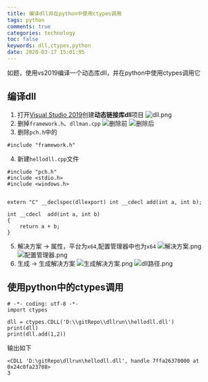 ```yaml
---
title: 编译dll并在python中使用ctypes调用
tags: python
comments: true
categories: technology
toc: false
keywords: dll,ctypes,python
date: 2020-03-17 15:01:05
---
```


如题，使用vs2019编译一个动态库dll，并在python中使用ctypes调用它 


## 编译dll

1. 打开[Visual Studio 2019](https://visualstudio.microsoft.com/zh-hans/vs/)创建**动态链接库dll**项目
![dll.png](http://images.di1shuai.com/FpRIlGlU-K1aI_U4wMB5-yMZE9NO)
2. 删掉`framework.h`、`dllman.cpp`
![删除前](http://images.di1shuai.com/Fl5PZ99hx10UwApWJtZkGulC1s7v)
![删除后](http://images.di1shuai.com/FhJrLX-LQeQGeThAZJQPPpW-Ov3U)
3. 删除`pch.h`中的
```
#include "framework.h"
```
4. 新建`hellodll.cpp`文件
```
#include "pch.h"
#include <stdio.h>
#include <windows.h>


extern "C" __declspec(dllexport) int __cdecl add(int a, int b);

int __cdecl  add(int a, int b)
{
    return a + b;
}
```
5. 解决方案 -> 属性，平台为`x64`,配置管理器中也为`x64`
![解决方案.png](http://images.di1shuai.com/FtfOzKDjpjX5nOYKzmxVx-df62OV)
![配置管理器.png](http://images.di1shuai.com/FmhlqS-z_d4DS1T4AFMprVQF7gNz)
6. 生成 -> 生成解决方案
![生成解决方案.png](http://images.di1shuai.com/FqhZMNn3YZPSdUU4dg-h0b4GgfEv)
![dll路径.png](http://images.di1shuai.com/FlvWlrjgdS0yJlroVawrCTf95A0M)

## 使用python中的ctypes调用
```
# -*- coding: utf-8 -*-
import ctypes

dll = ctypes.CDLL('D:\\gitRepo\\dllrun\\hellodll.dll')
print(dll)
print(dll.add(1,2))

```
输出如下
```
<CDLL 'D:\gitRepo\dllrun\hellodll.dll', handle 7ffa26370000 at 0x24c0fa23788>
3

```

